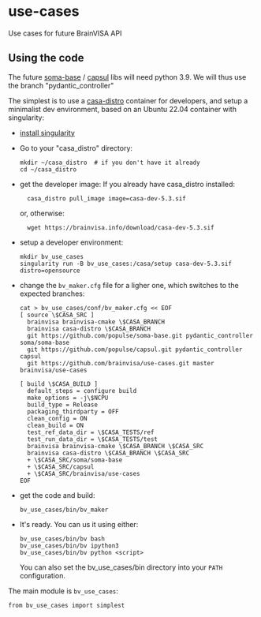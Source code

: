 # use-cases
Use cases for future BrainVISA API

## Using the code

The future [soma-base](https://github.com/populse/soma-base) / [capsul](https://github.com/populse/capsul) libs will need python 3.9. We will thus use the branch "pydantic_controller"

The simplest is to use a [casa-distro](https://github.com/brainvisa/casa-distro) container for developers, and setup a minimalist dev environment, based on an Ubuntu 22.04 container with singularity:

* [install singularity](https://brainvisa.info/web/download.html#prerequisites-for-singularity-on-linux)

* Go to your "casa_distro" directory:

      mkdir ~/casa_distro  # if you don't have it already
      cd ~/casa_distro

* get the developer image:
    If you already have casa_distro installed:

        casa_distro pull_image image=casa-dev-5.3.sif

    or, otherwise:

        wget https://brainvisa.info/download/casa-dev-5.3.sif

* setup a developer environment:

      mkdir bv_use_cases
      singularity run -B bv_use_cases:/casa/setup casa-dev-5.3.sif distro=opensource

* change the `bv_maker.cfg` file for a ligher one, which switches to the expected branches:

      cat > bv_use_cases/conf/bv_maker.cfg << EOF
      [ source \$CASA_SRC ]
        brainvisa brainvisa-cmake \$CASA_BRANCH
        brainvisa casa-distro \$CASA_BRANCH
        git https://github.com/populse/soma-base.git pydantic_controller soma/soma-base
        git https://github.com/populse/capsul.git pydantic_controller capsul
        git https://github.com/brainvisa/use-cases.git master brainvisa/use-cases

      [ build \$CASA_BUILD ]
        default_steps = configure build
        make_options = -j\$NCPU
        build_type = Release
        packaging_thirdparty = OFF
        clean_config = ON
        clean_build = ON
        test_ref_data_dir = \$CASA_TESTS/ref
        test_run_data_dir = \$CASA_TESTS/test
        brainvisa brainvisa-cmake \$CASA_BRANCH \$CASA_SRC
        brainvisa casa-distro \$CASA_BRANCH \$CASA_SRC
        + \$CASA_SRC/soma/soma-base
        + \$CASA_SRC/capsul
        + \$CASA_SRC/brainvisa/use-cases
      EOF

* get the code and build:

      bv_use_cases/bin/bv_maker

* It's ready. You can us it using either:

      bv_use_cases/bin/bv bash
      bv_use_cases/bin/bv ipython3
      bv_use_cases/bin/bv python <script>

  You can also set the bv_use_cases/bin directory into your `PATH` configuration.

The main module is `bv_use_cases`:

    from bv_use_cases import simplest
